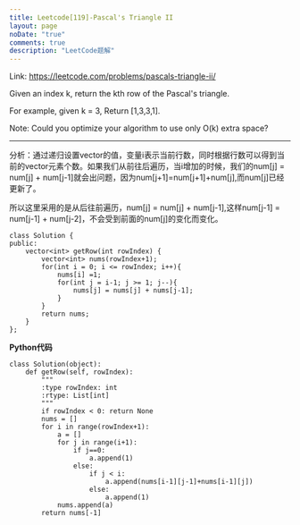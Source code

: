 ```yaml
---
title: Leetcode[119]-Pascal's Triangle II
layout: page
noDate: "true"
comments: true
description: "LeetCode题解" 
---
```

<article class="post post-type-normal" itemscope="" itemtype="http://schema.org/Article" style="opacity: 1; transform: translateY(0px);">

Link: https://leetcode.com/problems/pascals-triangle-ii/

Given an index k, return the kth row of the Pascal's triangle.

For example, given k = 3,
Return [1,3,3,1].


Note:
Could you optimize your algorithm to use only O(k) extra space?

-------

分析：通过递归设置vector的值，变量i表示当前行数，同时根据行数可以得到当前的vector元素个数。如果我们从前往后遍历，当i增加的时候，我们的num[j] = num[j] + num[j-1]就会出问题，因为num[j+1]=num[j+1]+num[j],而num[j]已经更新了。

所以这里采用的是从后往前遍历，num[j] = num[j] + num[j-1],这样num[j-1] = num[j-1] + num[j-2]，不会受到前面的num[j]的变化而变化。

```
class Solution {
public:
    vector<int> getRow(int rowIndex) {
        vector<int> nums(rowIndex+1);
        for(int i = 0; i <= rowIndex; i++){
            nums[i] =1;
            for(int j = i-1; j >= 1; j--){
                nums[j] = nums[j] + nums[j-1];
            }
        }
        return nums;
    }
};
```

**Python代码**

```
class Solution(object):
    def getRow(self, rowIndex):
        """
        :type rowIndex: int
        :rtype: List[int]
        """
        if rowIndex < 0: return None
        nums = []
        for i in range(rowIndex+1):
            a = []
            for j in range(i+1):
                if j==0:
                    a.append(1)
                else:
                    if j < i:
                        a.append(nums[i-1][j-1]+nums[i-1][j])
                    else:
                        a.append(1)
            nums.append(a)
        return nums[-1]
```


</article>
